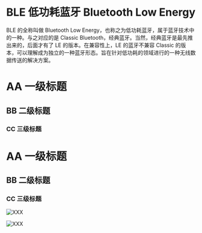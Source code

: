 # BLE 低功耗蓝牙 Bluetooth Low Energy

BLE 的全称叫做 Bluetooth Low Energy，也称之为低功耗蓝牙，属于蓝牙技术中的一种。与之对应的是 Classic Bluetooth，经典蓝牙。当然，经典蓝牙是最先推出来的，后面才有了 LE 的版本。在兼容性上，LE 的蓝牙不兼容 Classic 的版本，可以理解成为独立的一种蓝牙形态。旨在针对低功耗的领域进行的一种无线数据传送的解决方案。

# AA 一级标题

## BB 二级标题

### CC 三级标题



# AA 一级标题

## BB 二级标题

### CC 三级标题



![XXX](figures/XXX.drawio.png)

![XXX](figures/XXX.jpg)



